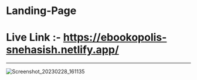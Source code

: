 # Landing-Page
# Live Link :- https://ebookopolis-snehasish.netlify.app/


<hr>


![Screenshot_20230228_161135](https://user-images.githubusercontent.com/88666761/221875780-102230cc-0853-44cf-97e6-d96d5704bc4d.png)
